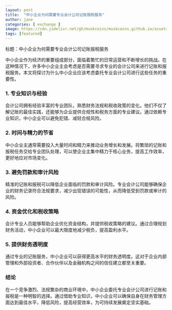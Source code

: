 ```yaml
---
layout: post
title:  "中小企业为何需要专业会计公司记账报税服务"
author: jane
categories: [ exchange ]
image: https://cdn.jsdelivr.net/gh/muskcoins/muskcoins.github.io/assets/images/bnb-register.webp
tags: [featured]
---
```

标题：中小企业为何需要专业会计公司记账报税服务

中小企业作为经济的重要组成部分，面临着繁忙的日常运营和不断增长的挑战。在这种情况下，许多中小企业主会考虑是否需要寻求专业的会计公司来进行记账和报税服务。本文将探讨为什么中小企业应该考虑委托专业会计公司进行这些任务的重要性。

### 1. 专业知识与经验

会计公司拥有经验丰富的专业团队，熟悉财务法规和税收政策的变化。他们不仅了解记账的最佳实践，还能够为企业提供合规性和税务方面的专业建议。通过依赖专业知识，中小企业可以避免犯错、减轻合规风险。

### 2. 时间与精力的节省

中小企业主通常需要投入大量时间和精力来推动业务增长和发展。将繁琐的记账和报税任务交给专业团队处理，可以使企业主集中精力于核心业务，提高工作效率，更好地应对市场变化。

### 3. 避免罚款和审计风险

精准的记账和报税可以降低企业面临的罚款和审计风险。专业会计公司能够确保企业的财务记录符合法规要求，减少出现错误的可能性，从而降低受到罚款或审计的风险。

### 4. 资金优化和税收策略

会计专业人员能够帮助企业优化资金结构，并提供税收策略的建议。通过合理规划财务活动，中小企业可以最大限度地减少税负，提高盈利水平。

### 5. 提供财务透明度

通过专业的记账服务，中小企业可以获得更高水平的财务透明度。这对于企业内部管理和外部投资者、合作伙伴以及金融机构之间的信任建立都至关重要。

### 结论

在一个竞争激烈、法规繁杂的商业环境中，中小企业委托专业会计公司进行记账和报税是一种明智的选择。通过借助专业知识，中小企业可以确保自身在财务管理方面达到最佳水平，降低风险，提高经营效率，为可持续发展奠定坚实基础。